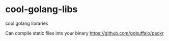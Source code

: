 # cool-golang-libs
cool golang libraries

Can compile static files into your binary
https://github.com/gobuffalo/packr
